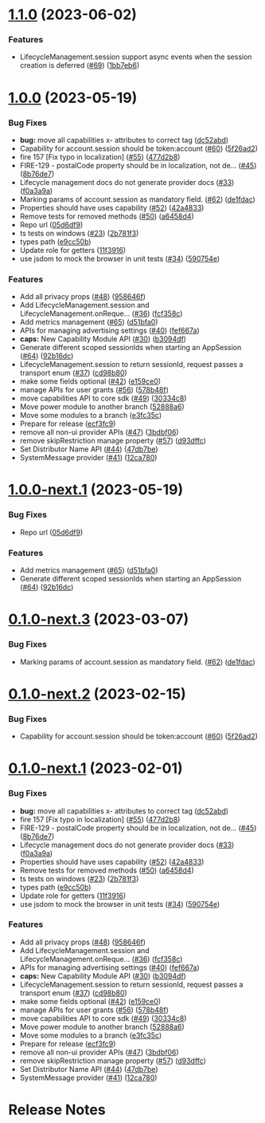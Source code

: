 # [1.1.0](https://github.com/rdkcentral/ripple-rpc/compare/v1.0.0...v1.1.0) (2023-06-02)


### Features

* LifecycleManagement.session support async events when the session creation is deferred ([#69](https://github.com/rdkcentral/ripple-rpc/issues/69)) ([1bb7eb6](https://github.com/rdkcentral/ripple-rpc/commit/1bb7eb6fc446443e450ea3a8f67d899ecf69d250))

# [1.0.0](https://github.com/rdkcentral/ripple-rpc/compare/v0.0.0...v1.0.0) (2023-05-19)


### Bug Fixes

* **bug:** move all capabilities x- attributes to correct tag ([dc52abd](https://github.com/rdkcentral/ripple-rpc/commit/dc52abdca65a5a2703c0139cd18b24d24e07c92e))
* Capability for account.session should be token:account ([#60](https://github.com/rdkcentral/ripple-rpc/issues/60)) ([5f26ad2](https://github.com/rdkcentral/ripple-rpc/commit/5f26ad22e3ed8385d6d629882441d4e6e254d9e6))
* fire 157 [Fix typo in localization] ([#55](https://github.com/rdkcentral/ripple-rpc/issues/55)) ([477d2b8](https://github.com/rdkcentral/ripple-rpc/commit/477d2b84a587913ad432880d5c3d9152e268e492))
* FIRE-129 - postalCode property should be in localization, not de… ([#45](https://github.com/rdkcentral/ripple-rpc/issues/45)) ([8b76de7](https://github.com/rdkcentral/ripple-rpc/commit/8b76de74d93697f27fe76b14e7418212878b3636))
* Lifecycle management docs do not generate provider docs ([#33](https://github.com/rdkcentral/ripple-rpc/issues/33)) ([f0a3a9a](https://github.com/rdkcentral/ripple-rpc/commit/f0a3a9a685d0aa352df09bdffcf22ca93ad53fe4))
* Marking params of account.session as mandatory field. ([#62](https://github.com/rdkcentral/ripple-rpc/issues/62)) ([de1fdac](https://github.com/rdkcentral/ripple-rpc/commit/de1fdac2e212054bf24f16116c8df6ff0f583cae))
* Properties should have uses capability ([#52](https://github.com/rdkcentral/ripple-rpc/issues/52)) ([42a4833](https://github.com/rdkcentral/ripple-rpc/commit/42a483367fe18a20381dd35b12d42402b98b3a27))
* Remove tests for removed methods ([#50](https://github.com/rdkcentral/ripple-rpc/issues/50)) ([a6458d4](https://github.com/rdkcentral/ripple-rpc/commit/a6458d450d36c0a601f37ec24142e2397920a47d))
* Repo url ([05d6df9](https://github.com/rdkcentral/ripple-rpc/commit/05d6df92a459dc9678dbf5475ef67c640e21ddb8))
* ts tests on windows ([#23](https://github.com/rdkcentral/ripple-rpc/issues/23)) ([2b781f3](https://github.com/rdkcentral/ripple-rpc/commit/2b781f317bd69dbc1cb7ce123aa7d3cc30821f1a))
* types path ([e9cc50b](https://github.com/rdkcentral/ripple-rpc/commit/e9cc50bdf64f58397e399cd93e91824fc6e33c42))
* Update role for getters ([11f3916](https://github.com/rdkcentral/ripple-rpc/commit/11f39169ef5a38c2844fdc35b9300645fd541aef))
* use jsdom to mock the browser in unit tests ([#34](https://github.com/rdkcentral/ripple-rpc/issues/34)) ([590754e](https://github.com/rdkcentral/ripple-rpc/commit/590754ebb06b37343190a8ca36f3fbee28cee64a))


### Features

* Add all privacy props ([#48](https://github.com/rdkcentral/ripple-rpc/issues/48)) ([958646f](https://github.com/rdkcentral/ripple-rpc/commit/958646f32f3724ebf27aae4ac263952ca898571e))
* Add LifecycleManagement.session and LifecycleManagement.onReque… ([#36](https://github.com/rdkcentral/ripple-rpc/issues/36)) ([fcf358c](https://github.com/rdkcentral/ripple-rpc/commit/fcf358c8febd97bd33e39df4423ea069cf53b11a))
* Add metrics management ([#65](https://github.com/rdkcentral/ripple-rpc/issues/65)) ([d51bfa0](https://github.com/rdkcentral/ripple-rpc/commit/d51bfa02f3fb5d359c4470afb4768df545615091))
* APIs for managing advertising settings ([#40](https://github.com/rdkcentral/ripple-rpc/issues/40)) ([fef667a](https://github.com/rdkcentral/ripple-rpc/commit/fef667a2b53498e586e93f4926d39f1ca3572cf4))
* **caps:** New Capability Module API ([#30](https://github.com/rdkcentral/ripple-rpc/issues/30)) ([b3094df](https://github.com/rdkcentral/ripple-rpc/commit/b3094df098f517e229d7c79c9d83c69959484db2))
* Generate different scoped sessionIds when starting an AppSession ([#64](https://github.com/rdkcentral/ripple-rpc/issues/64)) ([92b16dc](https://github.com/rdkcentral/ripple-rpc/commit/92b16dcdfd33b64a71fb839e891ad0e32c05654c))
* LifecycleManagement.session to return sessionId, request passes a transport enum ([#37](https://github.com/rdkcentral/ripple-rpc/issues/37)) ([cd98b80](https://github.com/rdkcentral/ripple-rpc/commit/cd98b809838aa7c5ed1674729106a7873a20b944))
* make some fields optional ([#42](https://github.com/rdkcentral/ripple-rpc/issues/42)) ([e159ce0](https://github.com/rdkcentral/ripple-rpc/commit/e159ce070bbd06abd23891c20ea96c47ffda1d43))
* manage APIs for user grants ([#56](https://github.com/rdkcentral/ripple-rpc/issues/56)) ([578b48f](https://github.com/rdkcentral/ripple-rpc/commit/578b48f8ef8f3e7fb7b2d3002512212713bac99c))
* move capabilities API to core sdk ([#49](https://github.com/rdkcentral/ripple-rpc/issues/49)) ([30334c8](https://github.com/rdkcentral/ripple-rpc/commit/30334c89f2f5cbced68058c9f55ca9adff93248e))
* Move power module to another branch ([52888a6](https://github.com/rdkcentral/ripple-rpc/commit/52888a67f7ea8507c17d04cd70e9a9254be27ad2))
* Move some modules to a branch ([e3fc35c](https://github.com/rdkcentral/ripple-rpc/commit/e3fc35c1b860e57a8c03151d13ca406e64967c4f))
* Prepare for release ([ecf3fc9](https://github.com/rdkcentral/ripple-rpc/commit/ecf3fc92746babbc0efe40f5450ec4b438124c62))
* remove all non-ui provider APIs ([#47](https://github.com/rdkcentral/ripple-rpc/issues/47)) ([3bdbf06](https://github.com/rdkcentral/ripple-rpc/commit/3bdbf06c75e89e1ab55ac2ee746b081ca66485a6))
* remove skipRestriction manage property ([#57](https://github.com/rdkcentral/ripple-rpc/issues/57)) ([d93dffc](https://github.com/rdkcentral/ripple-rpc/commit/d93dffceb2e5048e1b4955d00cae4305f4479058))
* Set Distributor Name API ([#44](https://github.com/rdkcentral/ripple-rpc/issues/44)) ([47db7be](https://github.com/rdkcentral/ripple-rpc/commit/47db7be84a098c3af9c741b05d775de0494dfbf9))
* SystemMessage provider ([#41](https://github.com/rdkcentral/ripple-rpc/issues/41)) ([12ca780](https://github.com/rdkcentral/ripple-rpc/commit/12ca78001b5742240828a52cbd3b42312aad048d))

# [1.0.0-next.1](https://github.com/rdkcentral/ripple-rpc/compare/v0.1.0-next.3...v1.0.0-next.1) (2023-05-19)


### Bug Fixes

* Repo url ([05d6df9](https://github.com/rdkcentral/ripple-rpc/commit/05d6df92a459dc9678dbf5475ef67c640e21ddb8))


### Features

* Add metrics management ([#65](https://github.com/rdkcentral/ripple-rpc/issues/65)) ([d51bfa0](https://github.com/rdkcentral/ripple-rpc/commit/d51bfa02f3fb5d359c4470afb4768df545615091))
* Generate different scoped sessionIds when starting an AppSession ([#64](https://github.com/rdkcentral/ripple-rpc/issues/64)) ([92b16dc](https://github.com/rdkcentral/ripple-rpc/commit/92b16dcdfd33b64a71fb839e891ad0e32c05654c))

# [0.1.0-next.3](https://github.com/rdkcentral/firebolt-manage-sdk/compare/v0.1.0-next.2...v0.1.0-next.3) (2023-03-07)


### Bug Fixes

* Marking params of account.session as mandatory field. ([#62](https://github.com/rdkcentral/firebolt-manage-sdk/issues/62)) ([de1fdac](https://github.com/rdkcentral/firebolt-manage-sdk/commit/de1fdac2e212054bf24f16116c8df6ff0f583cae))

# [0.1.0-next.2](https://github.com/rdkcentral/firebolt-manage-sdk/compare/v0.1.0-next.1...v0.1.0-next.2) (2023-02-15)


### Bug Fixes

* Capability for account.session should be token:account ([#60](https://github.com/rdkcentral/firebolt-manage-sdk/issues/60)) ([5f26ad2](https://github.com/rdkcentral/firebolt-manage-sdk/commit/5f26ad22e3ed8385d6d629882441d4e6e254d9e6))

# [0.1.0-next.1](https://github.com/rdkcentral/firebolt-manage-sdk/compare/v0.0.0...v0.1.0-next.1) (2023-02-01)


### Bug Fixes

* **bug:** move all capabilities x- attributes to correct tag ([dc52abd](https://github.com/rdkcentral/firebolt-manage-sdk/commit/dc52abdca65a5a2703c0139cd18b24d24e07c92e))
* fire 157 [Fix typo in localization] ([#55](https://github.com/rdkcentral/firebolt-manage-sdk/issues/55)) ([477d2b8](https://github.com/rdkcentral/firebolt-manage-sdk/commit/477d2b84a587913ad432880d5c3d9152e268e492))
* FIRE-129 - postalCode property should be in localization, not de… ([#45](https://github.com/rdkcentral/firebolt-manage-sdk/issues/45)) ([8b76de7](https://github.com/rdkcentral/firebolt-manage-sdk/commit/8b76de74d93697f27fe76b14e7418212878b3636))
* Lifecycle management docs do not generate provider docs ([#33](https://github.com/rdkcentral/firebolt-manage-sdk/issues/33)) ([f0a3a9a](https://github.com/rdkcentral/firebolt-manage-sdk/commit/f0a3a9a685d0aa352df09bdffcf22ca93ad53fe4))
* Properties should have uses capability ([#52](https://github.com/rdkcentral/firebolt-manage-sdk/issues/52)) ([42a4833](https://github.com/rdkcentral/firebolt-manage-sdk/commit/42a483367fe18a20381dd35b12d42402b98b3a27))
* Remove tests for removed methods ([#50](https://github.com/rdkcentral/firebolt-manage-sdk/issues/50)) ([a6458d4](https://github.com/rdkcentral/firebolt-manage-sdk/commit/a6458d450d36c0a601f37ec24142e2397920a47d))
* ts tests on windows ([#23](https://github.com/rdkcentral/firebolt-manage-sdk/issues/23)) ([2b781f3](https://github.com/rdkcentral/firebolt-manage-sdk/commit/2b781f317bd69dbc1cb7ce123aa7d3cc30821f1a))
* types path ([e9cc50b](https://github.com/rdkcentral/firebolt-manage-sdk/commit/e9cc50bdf64f58397e399cd93e91824fc6e33c42))
* Update role for getters ([11f3916](https://github.com/rdkcentral/firebolt-manage-sdk/commit/11f39169ef5a38c2844fdc35b9300645fd541aef))
* use jsdom to mock the browser in unit tests ([#34](https://github.com/rdkcentral/firebolt-manage-sdk/issues/34)) ([590754e](https://github.com/rdkcentral/firebolt-manage-sdk/commit/590754ebb06b37343190a8ca36f3fbee28cee64a))


### Features

* Add all privacy props ([#48](https://github.com/rdkcentral/firebolt-manage-sdk/issues/48)) ([958646f](https://github.com/rdkcentral/firebolt-manage-sdk/commit/958646f32f3724ebf27aae4ac263952ca898571e))
* Add LifecycleManagement.session and LifecycleManagement.onReque… ([#36](https://github.com/rdkcentral/firebolt-manage-sdk/issues/36)) ([fcf358c](https://github.com/rdkcentral/firebolt-manage-sdk/commit/fcf358c8febd97bd33e39df4423ea069cf53b11a))
* APIs for managing advertising settings ([#40](https://github.com/rdkcentral/firebolt-manage-sdk/issues/40)) ([fef667a](https://github.com/rdkcentral/firebolt-manage-sdk/commit/fef667a2b53498e586e93f4926d39f1ca3572cf4))
* **caps:** New Capability Module API ([#30](https://github.com/rdkcentral/firebolt-manage-sdk/issues/30)) ([b3094df](https://github.com/rdkcentral/firebolt-manage-sdk/commit/b3094df098f517e229d7c79c9d83c69959484db2))
* LifecycleManagement.session to return sessionId, request passes a transport enum ([#37](https://github.com/rdkcentral/firebolt-manage-sdk/issues/37)) ([cd98b80](https://github.com/rdkcentral/firebolt-manage-sdk/commit/cd98b809838aa7c5ed1674729106a7873a20b944))
* make some fields optional ([#42](https://github.com/rdkcentral/firebolt-manage-sdk/issues/42)) ([e159ce0](https://github.com/rdkcentral/firebolt-manage-sdk/commit/e159ce070bbd06abd23891c20ea96c47ffda1d43))
* manage APIs for user grants ([#56](https://github.com/rdkcentral/firebolt-manage-sdk/issues/56)) ([578b48f](https://github.com/rdkcentral/firebolt-manage-sdk/commit/578b48f8ef8f3e7fb7b2d3002512212713bac99c))
* move capabilities API to core sdk ([#49](https://github.com/rdkcentral/firebolt-manage-sdk/issues/49)) ([30334c8](https://github.com/rdkcentral/firebolt-manage-sdk/commit/30334c89f2f5cbced68058c9f55ca9adff93248e))
* Move power module to another branch ([52888a6](https://github.com/rdkcentral/firebolt-manage-sdk/commit/52888a67f7ea8507c17d04cd70e9a9254be27ad2))
* Move some modules to a branch ([e3fc35c](https://github.com/rdkcentral/firebolt-manage-sdk/commit/e3fc35c1b860e57a8c03151d13ca406e64967c4f))
* Prepare for release ([ecf3fc9](https://github.com/rdkcentral/firebolt-manage-sdk/commit/ecf3fc92746babbc0efe40f5450ec4b438124c62))
* remove all non-ui provider APIs ([#47](https://github.com/rdkcentral/firebolt-manage-sdk/issues/47)) ([3bdbf06](https://github.com/rdkcentral/firebolt-manage-sdk/commit/3bdbf06c75e89e1ab55ac2ee746b081ca66485a6))
* remove skipRestriction manage property ([#57](https://github.com/rdkcentral/firebolt-manage-sdk/issues/57)) ([d93dffc](https://github.com/rdkcentral/firebolt-manage-sdk/commit/d93dffceb2e5048e1b4955d00cae4305f4479058))
* Set Distributor Name API ([#44](https://github.com/rdkcentral/firebolt-manage-sdk/issues/44)) ([47db7be](https://github.com/rdkcentral/firebolt-manage-sdk/commit/47db7be84a098c3af9c741b05d775de0494dfbf9))
* SystemMessage provider ([#41](https://github.com/rdkcentral/firebolt-manage-sdk/issues/41)) ([12ca780](https://github.com/rdkcentral/firebolt-manage-sdk/commit/12ca78001b5742240828a52cbd3b42312aad048d))

# Release Notes
